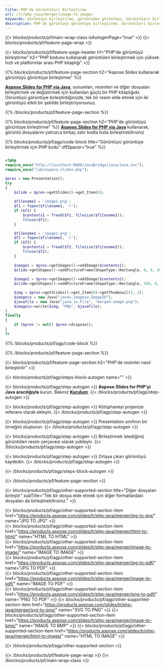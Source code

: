 ```yaml
---
title: PHP'de Görüntüleri Birleştirme
url: /tr/php-java/merger/image-to-image/
keywords: Görüntüyü birleştirme, görüntüden görüntüye, Görüntüleri birleştirme, Görüntüleri birleştirme, PHP API, PHP Kitaplığı
description: PHP'de görüntüyü görüntüye birleştirme. Görüntüleri birleştirmek için PHP kitaplık API'sini kullanın
---
```


{{< blocks/products/pf/main-wrap-class isAutogenPage="true" >}}
{{< blocks/products/pf/feature-page-wrap >}}

{{< blocks/products/pf/feature-page-header h1="PHP'de görüntüyü birleştirme" h2="PHP kodunu kullanarak görüntüleri birleştirmek için yüksek hızlı ve platformlar arası PHP kitaplığı" >}}

{{% blocks/products/pf/feature-page-section h2="Aspose.Slides kullanarak görüntüyü görüntüye birleştirme" %}}

[**Aspose.Slides for PHP via Java**](https://products.aspose.com/slides/tr/php-java/), sunumları, resimleri ve diğer dosyaları birleştirmek ve değiştirmek için kullanılan güçlü bir PHP kitaplığıdır. Görüntüyü görüntüye birleştirdiğinizde, tek bir resim elde etmek için iki görüntüyü etkili bir şekilde birleştiriyorsunuz.

{{% /blocks/products/pf/feature-page-section %}}




{{% blocks/products/pf/feature-page-section  h2="PHP'de görüntüyü görüntüye birleştirme" %}}
[**Aspose.Slides for PHP via Java**](https://products.aspose.com/slides/tr/php-java/) kullanarak, görüntü dosyalarını yalnızca birkaç satır kodla hızla birleştirebilirsiniz

{{% blocks/products/pf/agp/code-block title="Görüntüyü görüntüye birleştirmek için PHP kodu" offSpacer="true" %}}
```php

<?php
require_once("http://localhost:8080/JavaBridge/java/Java.inc");
require_once("lib/aspose.slides.php");

$pres = new Presentation();
try
{
    $slide = $pres->getSlides()->get_Item(0);
    
    $filename1 = 'image1.png';
    $f1 = fopen($filename1, 'r');
    if ($f1) {
        $contents1 = fread($f1, filesize($filename1));
        fclose($f1);
    }

    $filename2 = 'image1.png';
    $f2 = fopen($filename2, 'r');
    if ($f2) {
        $contents2 = fread($f2, filesize($filename2));
        fclose($f2);
    }
    
    $image1 = $pres->getImages()->addImage($contents1);
    $slide->getShapes()->addPictureFrame(ShapeType::Rectangle, 0, 0, 360, 540, $image1);
    
    $image2 = $pres->getImages()->addImage($contents2);
    $slide->getShapes()->addPictureFrame(ShapeType::Rectangle, 360, 0, 360, 540, $image2);

    $img = $pres->getSlides()->get_Item(0)->getThumbnail(2, 2);
    $imageio = new Java("javax.imageio.ImageIO");
    $javafile = new Java("java.io.File", "merged-image.png");
    $imageio->write($img, "PNG", $javafile);
}
finally
{
    if ($pres != null) $pres->dispose();
}
?>
```
{{% /blocks/products/pf/agp/code-block %}}

{{% /blocks/products/pf/feature-page-section %}}




{{< blocks/products/pf/feature-page-section  h2="PHP'de resimler nasıl birleştirilir" >}}


{{< blocks/products/pf/agp/steps-block-autogen name="" >}}


{{< blocks/products/pf/agp/step-autogen >}}
**Aspose.Slides for PHP'yi Java aracılığıyla** kurun. Bakınız [**Kurulum**](https://docs.aspose.com/slides/php-java/installation/).
{{< /blocks/products/pf/agp/step-autogen >}}

{{< blocks/products/pf/agp/step-autogen >}}
Kütüphaneyi projenize referans olarak ekleyin.
{{< /blocks/products/pf/agp/step-autogen >}}

{{< blocks/products/pf/agp/step-autogen >}}
Presentation sınıfının bir örneğini oluşturun.
{{< /blocks/products/pf/agp/step-autogen >}}

{{< blocks/products/pf/agp/step-autogen >}}
Birleştirmek istediğiniz görüntüleri resim çerçevesi olarak yükleyin.
{{< /blocks/products/pf/agp/step-autogen >}}

{{< blocks/products/pf/agp/step-autogen >}}
Ortaya çıkan görüntüyü kaydedin.
{{< /blocks/products/pf/agp/step-autogen >}}


{{< /blocks/products/pf/agp/steps-block-autogen >}}


{{< /blocks/products/pf/feature-page-section >}}




{{< blocks/products/pf/agp/other-supported-section title="Diğer dosyaları birleştir" subTitle="Tek bir dosya elde etmek için diğer formatlardaki dosyaları da birleştirebilirsiniz." >}}

{{< blocks/products/pf/agp/other-supported-section-item href="https://products.aspose.com/slides/tr/php-java/merger/jpg-to-jpg/" name="JPG TO JPG" >}}    
{{< blocks/products/pf/agp/other-supported-section-item href="https://products.aspose.com/slides/tr/php-java/merger/html-to-html/" name="HTML TO HTML" >}}  
{{< blocks/products/pf/agp/other-supported-section-item href="https://products.aspose.com/slides/tr/php-java/merger/image-to-image/" name="IMAGE TO IMAGE" >}}  
{{< blocks/products/pf/agp/other-supported-section-item href="https://products.aspose.com/slides/tr/php-java/merger/jpg-to-pdf/" name="JPG TO PDF" >}}  
{{< blocks/products/pf/agp/other-supported-section-item href="https://products.aspose.com/slides/tr/php-java/merger/image-to-pdf/" name="IMAGE TO PDF" >}}  
{{< blocks/products/pf/agp/other-supported-section-item href="https://products.aspose.com/slides/tr/php-java/merger/png-to-pdf/" name="PNG TO PDF" >}}
{{< blocks/products/pf/agp/other-supported-section-item href="https://products.aspose.com/slides/tr/php-java/merger/svg-to-png/" name="SVG TO PNG" >}} 
{{< blocks/products/pf/agp/other-supported-section-item href="https://products.aspose.com/slides/tr/php-java/merger/image-to-bmp/" name="IMAGE TO BMP" >}} 
{{< blocks/products/pf/agp/other-supported-section-item href="https://products.aspose.com/slides/tr/php-java/merger/html-to-image/" name="HTML TO IMAGE" >}}    
  


{{< /blocks/products/pf/agp/other-supported-section >}}

{{< /blocks/products/pf/feature-page-wrap >}}
{{< /blocks/products/pf/main-wrap-class >}}